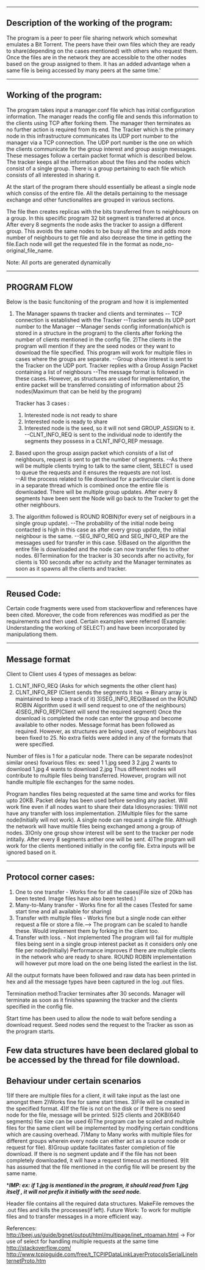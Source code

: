 ------------------------------------------
Description of the working of the program:
------------------------------------------
The program is a peer to peer file sharing network which somewhat emulates a Bit Torrent. The peers have their own files which they are ready to share(depending on the cases mentioned) with others who request them. Once the files are in the network they are accessible to the other nodes based on the group assigned to them. It has an added advantage when a same file is being accessed by many peers at the same time.'

-------------------------------------------
Working of the program:
-------------------------------------------
The program takes input a manager.conf file which has initial configuration information. The manager reads the config file and sends this information to the clients using TCP after forking them. The manager then terminates as no further action is required from its end. The Tracker which is the primary node in this infrastructure communicates its UDP port number to the manager via a TCP connection. The UDP port number is the one on which the clients communicate for the group interest and group assign messages.
These messages follow a certain packet format which is described below. The tracker keeps all the information about the files and the nodes which consist of a single group. There is a group pertaining to each file which consists of all interested in sharing it.

At the start of the program there should essentially be atleast a single node which consiss of the entire file. All the details pertaining to the message exchange and other functionalites are grouped in various sections.

The file then creates replicas with the bits transferred from ts neighbours on a group. In this speciific program 32 bit segment is transferred at once. After every 8 segments the node asks the tracker to assign a different group. This avoids the same nodes to be busy all the time and adds more number of neighbours to get file and also decrease the time in getting the file.Each node will get the requested file in the format as node_no-original_file_name.
 
Note: All ports are generated dynamically

---------------------------------------------------------------------
PROGRAM FLOW
---------------------------------------------------------------------
Below is the basic funcitoning of the program and how it is implemented
1) The Manager spawns th tracker and clients and terminates
	-- TCP connection is established with the Tracker
	--Tracker sends its UDP port number to the Manager
	--Manager sends config information(which is stored in a structure in the program) to the clients after forking the number of clients 	mentioned in the config file.
2)The clients in the program will mention if they are the seed nodes or they want to download the file specified. This program will work for multiple files in cases where the groups are separate. 
	--Group show interest is sent to the Tracker on the UDP port. Tracker replies with a Group Assign Packet containing a list of neighbours
	--The message format is followed in these cases. However, as structures are used for implementation, the entire packet will be transferred consisting of information about 25 nodes(Maximum that can be held by the program)

	Tracker has 3 cases :
	1. Interested node is not ready to share
	2. Interested node is ready to share
	3. Interested node is the seed, so it will not send GROUP_ASSIGN to it.
	--CLNT_INFO_REQ is sent to the individual node to identify the segments they possess in a CLNT_INFO_REP message.
3) Based upon the group assign packet which consists of a list of neighbours, request is sent to get the number of segments. 
	--As there will be multiple clients trying to talk to the same client, SELECT is used to queue the requests and it ensures the requests are not lost. 	
	--All the process related to file download for a partivcular client is done in a separate thread which is combined once the entire file is downloaded. There will be multiple group updates. After every 8 segments have been sent the Node will go back to the Tracker to get the other neighbours.
4) The algorithm followed is ROUND ROBIN(for every set of neigbours in a single group update). 
	--The probability of the initial node being contacted is high in this case as after every group update, the initial neighbour is the same.
	--SEG_INFO_REQ and SEG_INFO_REP are the messages used for transfer in this case.
5)Based on the algorithm the entire file is downloaded and the node can now transfer files to other nodes.
6)Termination for the tracker is 30 seconds after no activity, for clients is 100 seconds after no activity and the Manager terminates as soon as it spawns all the clients and tracker.

-------------------
Reused Code: 
-------------------
Certain code fragments were used from stackoverflow and references have been cited. Moreover, the code from references was modified as per the requirements and then used. Certain examples were referred (Example: Understanding the working of SELECT) and have been incorporated by manipulationg them.

-----------------------------
Message format
-----------------------------
 Client to Client uses 4 types of messages as below:
1) CLNT_INFO_REQ (Asks for which segments the other client has)
2) CLNT_INFO_REP (Client sends the segments it has -> Binary array is maintained to keep a track of it)
3)SEG_INFO_REQ(Based on the ROUND ROBIN Algorithm used it will send request to one of the neighbours)
4)SEG_INFO_REP(Client will send the required segment)
Once the download is completed the node can enter the group and become available to other nodes.
Message format has been followed as required. However, as structures are being used, size of neighbours has been fixed to 25.
No extra fields were added in any of the formats that were specified.

Number of files is 1 for a paticular node. There can be separate nodes(not similar ones) fovarious files:
ex: seed 1 1.jpg				seed 3 2.jpg
    2 wants to download 1.jpg 			4 wants to download 2.jpg
Thus different nodes will contribute to multiple files being transferred. However, program will not handle multiple file exchanges for the same nodes.

Program handles files being requested at the same time and works for files upto 20KB.
Packet delay has been used before sending any packet.
Will work fine even if all nodes want to share their data
Idiosyncrasies:
1)Will not have any transfer with loss implementation.
2)Multiple files for the same node(Initially will not work). A single node can request a single file. Althiugh the network will have multile files being exchanged among a group of nodes.
3)Only one group show interest will be sent to the tracker per node intitally. After every 8 segments anther one will be sent.
4)The program will work for the clients mentioned initially in the config file. Extra inputs will be ignored based on it. 

---------------------------------------
Protocol corner cases: 
----------------------------------------
1. One to one transfer - Works fine for all the cases(File size of 20kb has been tested. Image files have also been tested.)
2. Many-to-Many transfer - Works fine for all the cases (Tested for same start time and all available for sharing)
3. Transfer with multiple files - Works fine but a single node can either request a file or store a file.--> The program can be scaled to handle these. Would implement them by forking in the client too.
4. Transfer with loss. - Not implemented
The program will fail for multiple files being sent in a single group interest packet as it considers only one file per node(Initially)
Performance improves if there are multiple clients in the network who are ready to share. ROUND ROBIN implementation will however put more load on the one being listed the earliest in the list.

All the output formats have been followed and raw data has been printed in hex and all the message types have been captured in the log .out files.

Termination method:Tracker terminates after 30 seconds. Manager will terminate as soon as it finishes spawning the tracker and the clients specified in the config file.

Start time has been used to allow the node to wait before sending a download request. Seed nodes send the request to the Tracker as sson as the program starts.

Few data structures have been declared global to be accessed by the thread for file download.
------------------------------------------------------
Behaviour under certain scenarios
------------------------------------------------------
1)If there are multiple files for a client, it will take input as the last one amongst them
2)Works fine for same start times. 
3)File will be created in the specified format.
4)If the file is not on the disk or if there is no seed node for the file, message will be printed.
5)25 clients and 20KB(640 segments) file size can be used
6)The program can be scaled and multiple files for the same client will be implemented by modifying certain conditions which are causing overhead.
7)Many to Many works with multiple files for different groups wherein every node can either act as a source node or request for file).
8)Group update facilitates faster completion of file download. If there is no segment update and if the file has not been completely downloaded, it will have a request timeout as mentioned.
9)It has assumed that the file mentioned in the config file will be present by the same name. 

********IMP: ex: if 1.jpg is mentioned in the program, it should read from 1.jpg itself , it will not prefix it initially with the seed node.*******

Header file contains all the required data structures. MakeFile removes the .out files and kills the processes(if left).
Future Work:
To work for multiple files and to transfer messages in a more efficient way.

References:
http://beej.us/guide/bgnet/output/html/multipage/inet_ntoaman.html -> For use of select for handling multiple requests at the same time
http://stackoverflow.com/
http://www.tcpipguide.com/free/t_TCPIPDataLinkLayerProtocolsSerialLineInternetProto.htm

